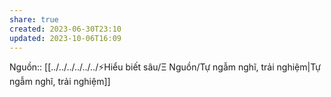 ```yaml
---
share: true
created: 2023-06-30T23:10
updated: 2023-10-06T16:09
---
```

Nguồn:: [[../../../../../../⚡Hiểu biết sâu/Ξ Nguồn/Tự ngẫm nghĩ, trải nghiệm|Tự ngẫm nghĩ, trải nghiệm]]

